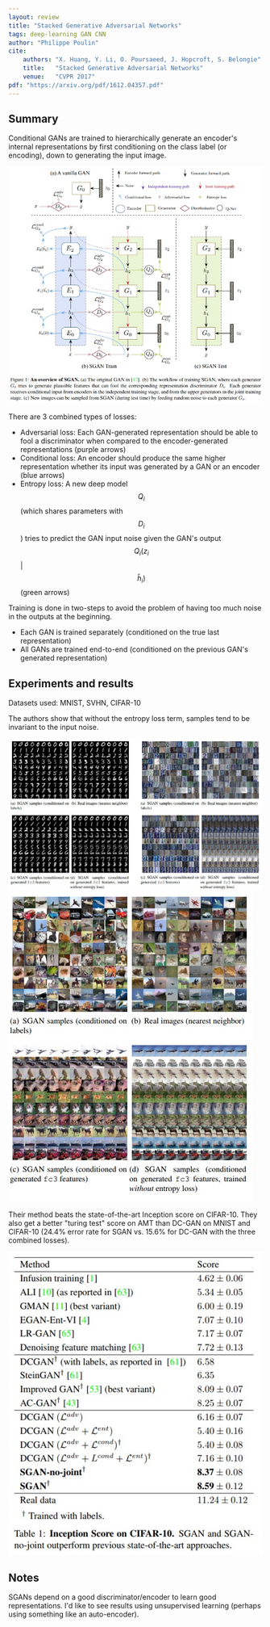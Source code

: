 ```yaml
---
layout: review
title: "Stacked Generative Adversarial Networks"
tags: deep-learning GAN CNN
author: "Philippe Poulin"
cite:
    authors: "X. Huang, Y. Li, O. Poursaeed, J. Hopcroft, S. Belongie"
    title:   "Stacked Generative Adversarial Networks"
    venue:   "CVPR 2017"
pdf: "https://arxiv.org/pdf/1612.04357.pdf"
---
```

   
## Summary

Conditional GANs are trained to hierarchically generate an encoder's internal representations by first conditioning on the class label (or encoding), down to generating the input image.

![](/article/images/sgan/figure1.jpg)

There are 3 combined types of losses:

- Adversarial loss: Each GAN-generated representation should be able to fool a discriminator when compared to the encoder-generated representations (purple arrows)
- Conditional loss: An encoder should produce the same higher representation whether its input was generated by a GAN or an encoder (blue arrows)
- Entropy loss: A new deep model $$Q_i$$ (which shares parameters with $$D_i$$) tries to predict the GAN input noise given the GAN's output $$Q_i( z_i $$  &#124;  $$ \hat{h}_i )$$ (green arrows)

Training is done in two-steps to avoid the problem of having too much noise in the outputs at the beginning.

- Each GAN is trained separately (conditioned on the true last representation)
- All GANs are trained end-to-end (conditioned on the previous GAN's generated representation)


## Experiments and results

Datasets used: MNIST, SVHN, CIFAR-10

The authors show that without the entropy loss term, samples tend to be invariant to the input noise.

![](/article/images/sgan/figure2-3.jpg)
![](/article/images/sgan/figure4.jpg)

Their method beats the state-of-the-art Inception score on CIFAR-10. They also get a better "turing test" score on AMT than DC-GAN on MNIST and CIFAR-10 (24.4% error rate for SGAN vs. 15.6% for DC-GAN with the three combined losses).

![](/article/images/sgan/table1.jpg)

## Notes

SGANs depend on a good discriminator/encoder to learn good representations. I'd like to see results using unsupervised learning (perhaps using something like an auto-encoder).